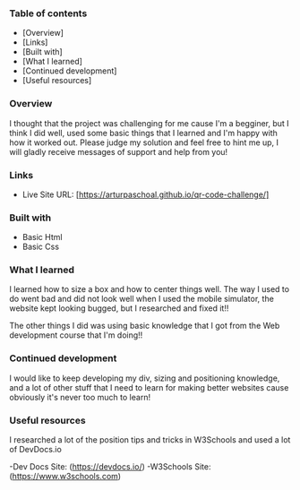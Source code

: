 
### Table of contents

- [Overview]
- [Links]
- [Built with]
- [What I learned]
- [Continued development]
- [Useful resources]


### Overview

I thought that the project was challenging for me cause I'm a begginer, but I think I did well, used some basic things that I learned and I'm happy with how it worked out. Please judge my solution and feel free to hint me up, I will gladly receive messages of support and help from you!


### Links

- Live Site URL: [https://arturpaschoal.github.io/qr-code-challenge/]


### Built with

- Basic Html
- Basic Css

### What I learned

I learned how to size a box and how to center things well. The way I used to do went bad and did not look well when I used the mobile simulator, the website kept looking bugged, but I researched and fixed it!!

The other things I did was using basic knowledge that I got from the Web development course that I'm doing!!

### Continued development

I would like to keep developing my div, sizing and positioning knowledge, and a lot of other stuff that I need to learn for making better websites cause obviously it's never too much to learn!


### Useful resources

I researched a lot of the position tips and tricks in W3Schools and used a lot of DevDocs.io

-Dev Docs Site: (https://devdocs.io/)
-W3Schools Site: (https://www.w3schools.com)



